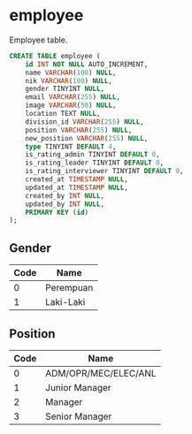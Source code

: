 # employee
Employee table.

```sql
CREATE TABLE employee (
	id INT NOT NULL AUTO_INCREMENT,
	name VARCHAR(100) NULL,
	nik VARCHAR(100) NULL,
	gender TINYINT NULL,
	email VARCHAR(255) NULL,
	image VARCHAR(50) NULL,
	location TEXT NULL,
    division_id VARCHAR(255) NULL,
	position VARCHAR(255) NULL,
	new_position VARCHAR(255) NULL,
	type TINYINT DEFAULT 4,
    is_rating_admin TINYINT DEFAULT 0,
    is_rating_leader TINYINT DEFAULT 0,
    is_rating_interviewer TINYINT DEFAULT 0,
   	created_at TIMESTAMP NULL,
	updated_at TIMESTAMP NULL,
   	created_by INT NULL,
	updated_by INT NULL,
	PRIMARY KEY (id)
);
```
## Gender
| Code | Name |
| ---- | ---- |
| 0 | Perempuan |
| 1 | Laki-Laki |

## Position
| Code | Name |
| ---- | ---- |
| 0 | ADM/OPR/MEC/ELEC/ANL |
| 1 | Junior Manager |
| 2 | Manager |
| 3 | Senior Manager |